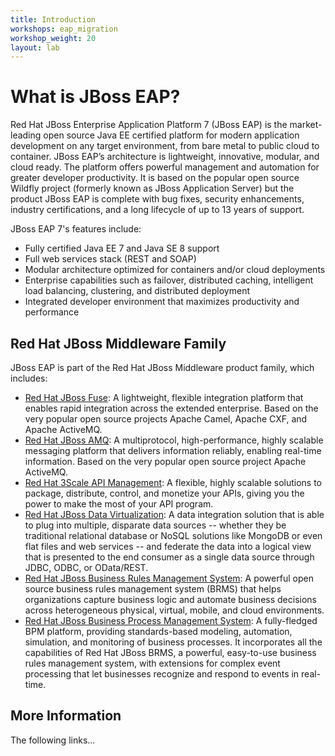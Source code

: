 ```yaml
---
title: Introduction
workshops: eap_migration
workshop_weight: 20
layout: lab
---
```


# What is JBoss EAP?

Red Hat JBoss Enterprise Application Platform 7 (JBoss EAP) is the market-leading open source Java EE certified platform for modern application development on any target environment, from bare metal to public cloud to container. JBoss EAP’s architecture is lightweight, innovative, modular, and cloud ready. The platform offers powerful management and automation for greater developer productivity. It is based on the popular open source Wildfly project (formerly known as
JBoss Application Server) but the product JBoss EAP is complete with bug fixes, security enhancements, industry certifications, and a long lifecycle of up to 13 years of support.

JBoss EAP 7's features include:
* Fully certified Java EE 7 and Java SE 8 support
* Full web services stack (REST and SOAP)
* Modular architecture optimized for containers and/or cloud deployments
* Enterprise capabilities such as failover, distributed caching, intelligent load balancing, clustering, and distributed deployment
* Integrated developer environment that maximizes productivity and performance

## Red Hat JBoss Middleware Family

JBoss EAP is part of the Red Hat JBoss Middleware product family, which includes:
* [Red Hat JBoss Fuse][fuse]: A lightweight, flexible integration platform that enables rapid integration across the extended enterprise. Based on the very popular open source projects Apache Camel, Apache CXF, and Apache ActiveMQ.
* [Red Hat JBoss AMQ][amq]: A multiprotocol, high-performance, highly scalable messaging platform that delivers information reliably, enabling real-time information. Based on the very popular open source project Apache ActiveMQ.
* [Red Hat 3Scale API Management][3scale]: A flexible, highly scalable solutions to package, distribute, control, and monetize your APIs, giving you the power to make the most of your API program.
* [Red Hat JBoss Data Virtualization][datavirt]: A data integration solution that is able to plug into multiple, disparate data sources -- whether they be traditional relational database or NoSQL solutions like MongoDB or even flat files and web services -- and federate the data into a logical view that is presented to the end consumer as a single data source through JDBC, ODBC, or OData/REST.
* [Red Hat JBoss Business Rules Management System][brms]: A powerful open source business rules management system (BRMS) that helps organizations capture business logic and automate business decisions across heterogeneous physical, virtual, mobile, and cloud environments. 
* [Red Hat JBoss Business Process Management System][bpms]: A fully-fledged BPM platform, providing standards-based modeling, automation, simulation, and monitoring of business processes. It incorporates all the capabilities of Red Hat JBoss BRMS, a powerful, easy-to-use business rules management system, with extensions for complex event processing that let businesses recognize and respond to events in real-time.

## More Information

The following links...


[fuse]: https://www.redhat.com/en/technologies/jboss-middleware/fuse
[amq]: https://www.redhat.com/en/technologies/jboss-middleware/amq
[datavirt]: https://www.redhat.com/en/technologies/jboss-middleware/data-virtualization
[3scale]: https://www.3scale.net/
[brms]: https://www.redhat.com/en/technologies/jboss-middleware/business-rules
[bpms]: https://www.redhat.com/en/technologies/jboss-middleware/bpm
